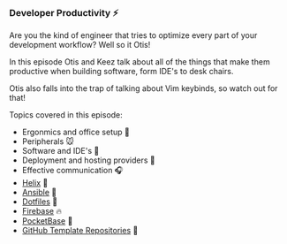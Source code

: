 ### Developer Productivity ⚡

Are you the kind of engineer that tries to optimize every part of your development workflow? Well so it Otis!

In this episode Otis and Keez talk about all of the things that make them productive when building software, form IDE's to desk chairs.

Otis also falls into the trap of talking about Vim keybinds, so watch out for that!

Topics covered in this episode:

- Ergonmics and office setup 🍨
- Peripherals 🐭
- Software and IDE's 🐞
- Deployment and hosting providers 🔮
- Effective communication 🎧
- [Helix](https://github.com/helix-editor/helix) 🧬
- [Ansible](https://www.ansible.com/) 🎩
- [Dotfiles](https://github.com/chopfitzroy/dotfiles-experiment) 🍍
- [Firebase](https://firebase.google.com/) 🔥
- [PocketBase](https://pocketbase.io/) 💎
- [GitHub Template Repositories](https://docs.github.com/en/repositories/creating-and-managing-repositories/creating-a-template-repository) 🚀


